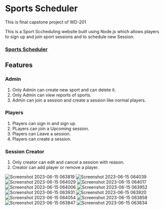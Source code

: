 
# Sports Scheduler

This is final capstone project of WD-201

This is a Sport Sccheduling website built using Node.js which allows players to sign up and join sport sessions and to schedule new Session.

### [Sports Scheduler](https://wd-sports-scheduler.onrender.com/)

## Features

### Admin

1. Only Admin can create new sport and can delete it.
2. Only Admin can view reports of sports.
3. Admin can join a session and create a session like normal players.

### Players

1. Players can sign in and sign up.
2. PLayers can join a Upcoming session.
3. Players can Leave a session.
4. Players can create a session.

### Session Creator

1. Only creator can edit and cancel a session with reason.
2. Creator can add player or remove a player.


![Screenshot 2023-06-15 063819](https://github.com/Mahendar0701/Sports-scheduler/assets/119734520/9df75586-bbbc-4a78-94cd-83e1bfffb39d)
![Screenshot 2023-06-15 064039](https://github.com/Mahendar0701/Sports-scheduler/assets/119734520/37a245a1-5417-4e3e-a8d4-826e505ca219)
![Screenshot 2023-06-15 064029](https://github.com/Mahendar0701/Sports-scheduler/assets/119734520/b88b2ae3-2a3e-4e42-85e5-563e014543f7)
![Screenshot 2023-06-15 064017](https://github.com/Mahendar0701/Sports-scheduler/assets/119734520/69a38a12-0fa3-4bf6-81a3-a490c9e8a9c0)
![Screenshot 2023-06-15 064006](https://github.com/Mahendar0701/Sports-scheduler/assets/119734520/4196eeaa-ea1f-4445-91a8-5531bc1c849e)
![Screenshot 2023-06-15 063952](https://github.com/Mahendar0701/Sports-scheduler/assets/119734520/e3cf0615-bfa7-4c75-a708-c6119eb6d7b7)
![Screenshot 2023-06-15 063931](https://github.com/Mahendar0701/Sports-scheduler/assets/119734520/da078b54-86e7-4b64-a62e-26e007f88e64)
![Screenshot 2023-06-15 063920](https://github.com/Mahendar0701/Sports-scheduler/assets/119734520/a8aeb1b0-27c2-4694-84b1-9749c84f4b63)
![Screenshot 2023-06-15 064054](https://github.com/Mahendar0701/Sports-scheduler/assets/119734520/9e31029f-51da-4591-aaa1-044c65fef84a)
![Screenshot 2023-06-15 063858](https://github.com/Mahendar0701/Sports-scheduler/assets/119734520/2357b210-42b6-436b-a2cf-78ef9f76b831)
![Screenshot 2023-06-15 063847](https://github.com/Mahendar0701/Sports-scheduler/assets/119734520/24276f1f-0329-4134-8e9f-1332fa50c2dc)
![Screenshot 2023-06-15 063834](https://github.com/Mahendar0701/Sports-scheduler/assets/119734520/1439e0c7-a917-45a7-9990-6276b6410ed3)
